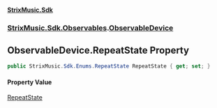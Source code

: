 #### [StrixMusic.Sdk](./index.md 'index')
### [StrixMusic.Sdk.Observables](./StrixMusic-Sdk-Observables.md 'StrixMusic.Sdk.Observables').[ObservableDevice](./StrixMusic-Sdk-Observables-ObservableDevice.md 'StrixMusic.Sdk.Observables.ObservableDevice')
## ObservableDevice.RepeatState Property
```csharp
public StrixMusic.Sdk.Enums.RepeatState RepeatState { get; set; }
```
#### Property Value
[RepeatState](./StrixMusic-Sdk-Enums-RepeatState.md 'StrixMusic.Sdk.Enums.RepeatState')  
